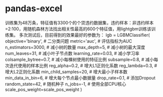 # pandas-excel
训练集为48万条，特征值有3300个的个贷违约数据集，违约样本：非违约样本=2:100，用随机森林方法找出相关性最高的600个特征值，用lightgbm训练该训练集。
多次测试后，目前得到的效果最好的参数为：
lgb = LGBMClassifier(                
        objective='binary', # 二分类问题
        metric='auc', # 评估指标为AUC
        n_estimators=3000, # 减小树的数量
        max_depth=5, # 减小树的最大深度
        num_leaves=31, # 减小叶子节点数
        learning_rate=0.03, # 减小学习率
        colsample_bytree=0.7, # 减小每棵树使用的特征比例
        subsample=0.8, # 减小每次迭代使用的样本比例
        reg_alpha=0.2, # 增大L1正则化系数
        reg_lambda=0.3, # 增大L2正则化系数
        min_child_samples=20, # 增大最小子样本数
        min_data_in_bin=6, # 增大每个节点最小数据量
        drop_rate=0.1, # 添加Dropout
        random_state=42, # 随机种子
        n_jobs=-1, # 使用全部CPU核心
        scale_pos_weight=scale_pos_weight
    )
